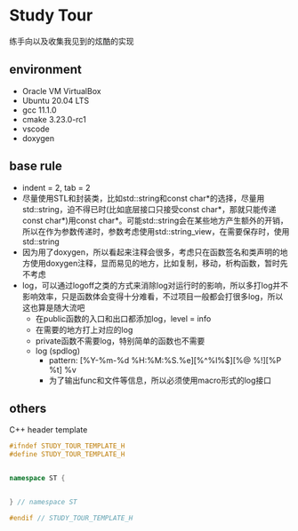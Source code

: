 # Study Tour
练手向以及收集我见到的炫酷的实现

## environment
- Oracle VM VirtualBox
- Ubuntu 20.04 LTS
- gcc 11.1.0
- cmake 3.23.0-rc1
- vscode
- doxygen

## base rule
- indent = 2, tab = 2
- 尽量使用STL和封装类，比如std::string和const char\*的选择，尽量用std::string，迫不得已时(比如底层接口只接受const char\*，那就只能传递const char\*)用const char\*。可能std::string会在某些地方产生额外的开销，所以在作为参数传递时，参数考虑使用std::string_view，在需要保存时，使用std::string
- 因为用了doxygen，所以看起来注释会很多，考虑只在函数签名和类声明的地方使用doxygen注释，显而易见的地方，比如复制，移动，析构函数，暂时先不考虑
- log，可以通过logoff之类的方式来消除log对运行时的影响，所以多打log并不影响效率，只是函数体会变得十分难看，不过项目一般都会打很多log，所以这也算是随大流吧
  - 在public函数的入口和出口都添加log，level = info
  - 在需要的地方打上对应的log
  - private函数不需要log，特别简单的函数也不需要
  - log (spdlog)
    - pattern: [%Y-%m-%d %H:%M:%S.%e][%^%l%$][%@ %!][%P %t] %v
    - 为了输出func和文件等信息，所以必须使用macro形式的log接口

## others
C++ header template
```c++
#ifndef STUDY_TOUR_TEMPLATE_H
#define STUDY_TOUR_TEMPLATE_H


namespace ST {


} // namespace ST

#endif // STUDY_TOUR_TEMPLATE_H
```